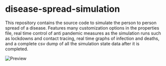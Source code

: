 # disease-spread-simulation
This repository contains the source code to simulate the person to person spread of a disease. Features many customization options in the properties file, real time control of anti pandemic measures as the simulation runs such as lockdowns and contact tracing, real time graphs of infection and deaths, and a complete csv dump of all the simulation state data after it is completed.

![Preview](https://www.pranav-agarwal.me/assets/img/proj-psa.png)
